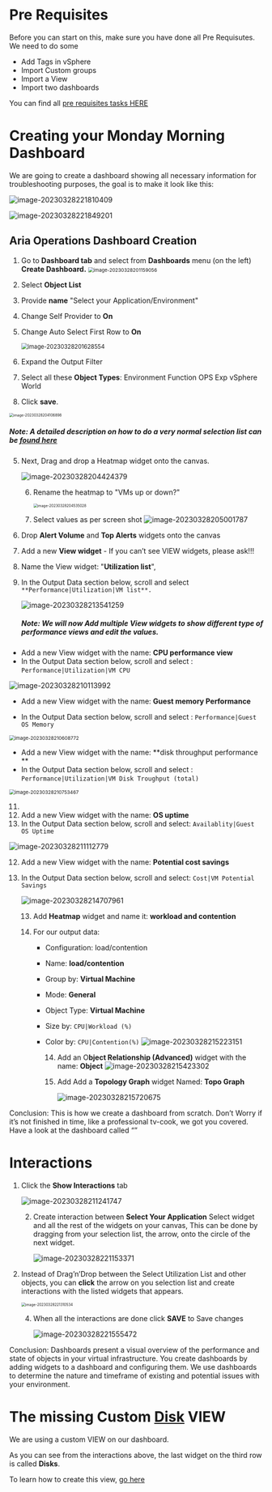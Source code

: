 # Pre Requisites

Before you can start on this, make sure you have done all Pre Requisutes. We need to do some 

- Add Tags in vSphere
- Import Custom groups
- Import a View
- Import two dashboards

You can find all [pre requisites tasks HERE](/files/import/README.md)

# Creating your Monday Morning Dashboard  

We are going to create a dashboard showing all necessary information for troubleshooting purposes, the goal is to make it look like this:

![image-20230328221810409](images/image-20230328221810409.png)

![image-20230328221849201](images/image-20230328221849201.png)

## Aria Operations Dashboard Creation

1. Go to **Dashboard tab** and select from **Dashboards** menu (on the left) **Create Dashboard.** <img src="images/image-20230328201159056.png" alt="image-20230328201159056" style="zoom:67%;" />

2. Select **Object List** 

3. Provide **name** "Select your Application/Environment" 

4. Change Self Provider to **On**

5. Change Auto Select First Row to **On**

   <img src="images/image-20230328201628554.png" alt="image-20230328201628554" style="zoom:80%;" />

6. Expand the Output Filter 

7. Select all these **Object Types**: 
   Environment
   Function
   OPS Exp
   vSphere World

8. Click **save**.

<img src="images/image-20230328204106898.png" alt="image-20230328204106898" style="zoom:50%;" />



##### Note: A detailed description on how to do a very normal selection list can be [found here](/files/selectionlist/README.md)



5. Next, Drag and drop a Heatmap widget onto the canvas.

   ![image-20230328204424379](images/image-20230328204424379.png)

   6. Rename the heatmap to "VMs up or down?"

      <img src="images/image-20230328204535028.png" alt="image-20230328204535028" style="zoom:50%;" />

   7. Select values as per screen shot
      ![image-20230328205001787](images/image-20230328205001787.png)

6. Drop **Alert Volume** and **Top Alerts** widgets onto the canvas

7. Add a new **View widget** - If you can’t see VIEW widgets, please ask!!!

8. Name the View widget: "**Utilization list**", 

9. In the Output Data section below, scroll and select `**Performance|Utilization|VM list**.` 

   ![image-20230328213541259](images/image-20230328213541259.png)

   

   ##### Note: We will now Add multiple View widgets to show different type of performance views and edit the values. 

- Add a new View widget with the name: **CPU performance view** 
- In the Output Data section below, scroll and select : `Performance|Utilization|VM CPU`

![image-20230328210113992](images/image-20230328210113992.png)

- Add a new View widget with the name: **Guest memory Performance**

- In the Output Data section below, scroll and select : `Performance|Guest OS Memory`

<img src="images/image-20230328210608772.png" alt="image-20230328210608772" style="zoom:67%;" />

- Add a new View widget with the name: **disk throughput performance **
- In the Output Data section below, scroll and select : `Performance|Utilization|VM Disk Troughput (total)`

<img src="images/image-20230328210753467.png" alt="image-20230328210753467" style="zoom:67%;" />

11. 
11. Add a new View widget with the name: **OS uptime** 
11. In the Output Data section below, scroll and select:  `Availablity|Guest OS Uptime`

![image-20230328211112779](images/image-20230328211112779.png)

12. Add a new View widget with the name: **Potential cost savings** 

12. In the Output Data section below, scroll and select: `Cost|VM Potential Savings`

    ![image-20230328214707961](images/image-20230328214707961.png)

    13. Add **Heatmap** widget and name it: **workload and contention**

    13. For our output data:

        - Configuration: load/contention

        - Name: **load/contention**

        - Group by: **Virtual Machine** 

        - Mode: **General**

        - Object Type: **Virtual Machine** 

        - Size by: `CPU|Workload (%)`

        - Color by: `CPU|Contention(%)`
          ![image-20230328215223151](images/image-20230328215223151.png)
          
          14. Add an O**bject Relationship (Advanced)** widget with the name: **Object**
              ![image-20230328215423302](images/image-20230328215423302.png)
              
          14. Add Add a **Topology Graph** widget Named: **Topo Graph** 
    
              ![image-20230328215720675](images/image-20230328215720675.png)

Conclusion: This is how we create a dashboard from scratch. Don’t Worry if it’s not finished in time, like a professional tv-cook, we got you covered. Have a look at the dashboard called “”



# Interactions



1. Click the **Show Interactions** tab

   ![image-20230328211241747](images/image-20230328211241747.png)

   2. Create interaction between **Select Your Application** Select widget and all the rest of the widgets on your canvas, This can be done by dragging from your selection list, the arrow, onto the circle of the next widget.

      ![image-20230328221153371](images/image-20230328221153371.png)



3. Instead of Drag’n’Drop between the Select Utilization List and other objects, you can **click** the arrow on you selection list and create interactions with the listed widgets that appears. 

   <img src="images/image-20230328221310534.png" alt="image-20230328221310534" style="zoom:50%;" />

   4. When all the interactions are done click **SAVE** to Save changes

      ![image-20230328221555472](images/image-20230328221555472.png)

      

Conclusion: Dashboards present a visual overview of the performance and state of objects in your virtual infrastructure. You create dashboards by adding widgets to a dashboard and configuring them. We use dashboards to determine the nature and timeframe of existing and potential issues with your environment. 

# The missing Custom <u>Disk</u> VIEW

We are using a custom VIEW on our dashboard. 

As you can see from the interactions above, the last widget on the third row is called **Disks**. 

To learn how to create this view, [go here](/files/view/README.md)



